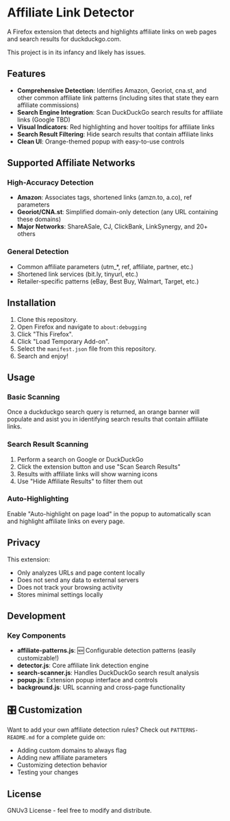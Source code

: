 # Affiliate Link Detector

A Firefox extension that detects and highlights affiliate links on web pages and search results for duckduckgo.com.

This project is in its infancy and likely has issues.

## Features

- **Comprehensive Detection**: Identifies Amazon, Georiot, cna.st, and other common affiliate link patterns (including sites that state they earn affiliate commissions)
- **Search Engine Integration**: Scan DuckDuckGo search results for affiliate links (Google TBD)
- **Visual Indicators**: Red highlighting and hover tooltips for affiliate links
- **Search Result Filtering**: Hide search results that contain affiliate links
- **Clean UI**: Orange-themed popup with easy-to-use controls

## Supported Affiliate Networks

### High-Accuracy Detection
- **Amazon**: Associates tags, shortened links (amzn.to, a.co), ref parameters
- **Georiot/CNA.st**: Simplified domain-only detection (any URL containing these domains)
- **Major Networks**: ShareASale, CJ, ClickBank, LinkSynergy, and 20+ others

### General Detection
- Common affiliate parameters (utm_*, ref, affiliate, partner, etc.)
- Shortened link services (bit.ly, tinyurl, etc.)
- Retailer-specific patterns (eBay, Best Buy, Walmart, Target, etc.)

## Installation
1. Clone this repository.
2. Open Firefox and navigate to `about:debugging`
3. Click "This Firefox".
4. Click "Load Temporary Add-on".
5. Select the `manifest.json` file from this repository.
6. Search and enjoy!

## Usage

### Basic Scanning
Once a duckduckgo search query is returned, an orange banner will populate and asist you in identifying search results that contain affiliate links.

### Search Result Scanning
1. Perform a search on Google or DuckDuckGo
2. Click the extension button and use "Scan Search Results"
3. Results with affiliate links will show warning icons
4. Use "Hide Affiliate Results" to filter them out

### Auto-Highlighting
Enable "Auto-highlight on page load" in the popup to automatically scan and highlight affiliate links on every page.

## Privacy

This extension:
- Only analyzes URLs and page content locally
- Does not send any data to external servers
- Does not track your browsing activity
- Stores minimal settings locally

## Development

### Key Components

- **affiliate-patterns.js**: 🆕 Configurable detection patterns (easily customizable!)
- **detector.js**: Core affiliate link detection engine
- **search-scanner.js**: Handles DuckDuckGo search result analysis  
- **popup.js**: Extension popup interface and controls
- **background.js**: URL scanning and cross-page functionality

## 🎛️ Customization

Want to add your own affiliate detection rules? Check out `PATTERNS-README.md` for a complete guide on:

- Adding custom domains to always flag
- Adding new affiliate parameters
- Customizing detection behavior
- Testing your changes

## License

GNUv3 License - feel free to modify and distribute.
